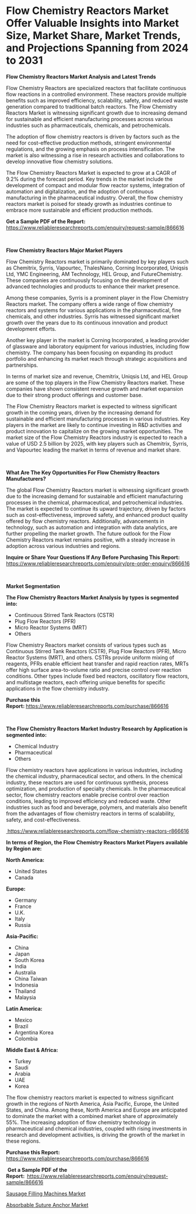 <p><h1>Flow Chemistry Reactors Market Offer Valuable Insights into Market Size, Market Share, Market Trends, and Projections Spanning from 2024 to 2031</h1></p><p><strong>Flow Chemistry Reactors Market Analysis and Latest Trends</strong></p>
<p><p>Flow Chemistry Reactors are specialized reactors that facilitate continuous flow reactions in a controlled environment. These reactors provide multiple benefits such as improved efficiency, scalability, safety, and reduced waste generation compared to traditional batch reactors. The Flow Chemistry Reactors Market is witnessing significant growth due to increasing demand for sustainable and efficient manufacturing processes across various industries such as pharmaceuticals, chemicals, and petrochemicals. </p><p>The adoption of flow chemistry reactors is driven by factors such as the need for cost-effective production methods, stringent environmental regulations, and the growing emphasis on process intensification. The market is also witnessing a rise in research activities and collaborations to develop innovative flow chemistry solutions. </p><p>The Flow Chemistry Reactors Market is expected to grow at a CAGR of 9.2% during the forecast period. Key trends in the market include the development of compact and modular flow reactor systems, integration of automation and digitalization, and the adoption of continuous manufacturing in the pharmaceutical industry. Overall, the flow chemistry reactors market is poised for steady growth as industries continue to embrace more sustainable and efficient production methods.</p></p>
<p><strong>Get a Sample PDF of the Report:&nbsp;</strong> <a href="https://www.reliableresearchreports.com/enquiry/request-sample/866616">https://www.reliableresearchreports.com/enquiry/request-sample/866616</a></p>
<p>&nbsp;</p>
<p><strong>Flow Chemistry Reactors Major Market Players</strong></p>
<p><p>Flow Chemistry Reactors market is primarily dominated by key players such as Chemitrix, Syrris, Vapourtec, ThalesNano, Corning Incorporated, Uniqsis Ltd, YMC Engineering, AM Technology, HEL Group, and FutureChemistry. These companies are continuously focusing on the development of advanced technologies and products to enhance their market presence.</p><p>Among these companies, Syrris is a prominent player in the Flow Chemistry Reactors market. The company offers a wide range of flow chemistry reactors and systems for various applications in the pharmaceutical, fine chemicals, and other industries. Syrris has witnessed significant market growth over the years due to its continuous innovation and product development efforts.</p><p>Another key player in the market is Corning Incorporated, a leading provider of glassware and laboratory equipment for various industries, including flow chemistry. The company has been focusing on expanding its product portfolio and enhancing its market reach through strategic acquisitions and partnerships.</p><p>In terms of market size and revenue, Chemitrix, Uniqsis Ltd, and HEL Group are some of the top players in the Flow Chemistry Reactors market. These companies have shown consistent revenue growth and market expansion due to their strong product offerings and customer base.</p><p>The Flow Chemistry Reactors market is expected to witness significant growth in the coming years, driven by the increasing demand for sustainable and efficient manufacturing processes in various industries. Key players in the market are likely to continue investing in R&D activities and product innovation to capitalize on the growing market opportunities. The market size of the Flow Chemistry Reactors industry is expected to reach a value of USD 2.5 billion by 2025, with key players such as Chemitrix, Syrris, and Vapourtec leading the market in terms of revenue and market share.</p></p>
<p>&nbsp;</p>
<p><strong>What Are The Key Opportunities For Flow Chemistry Reactors Manufacturers?</strong></p>
<p><p>The global Flow Chemistry Reactors market is witnessing significant growth due to the increasing demand for sustainable and efficient manufacturing processes in the chemical, pharmaceutical, and petrochemical industries. The market is expected to continue its upward trajectory, driven by factors such as cost-effectiveness, improved safety, and enhanced product quality offered by flow chemistry reactors. Additionally, advancements in technology, such as automation and integration with data analytics, are further propelling the market growth. The future outlook for the Flow Chemistry Reactors market remains positive, with a steady increase in adoption across various industries and regions.</p></p>
<p><strong>Inquire or Share Your Questions If Any Before Purchasing This Report:</strong> <a href="https://www.reliableresearchreports.com/enquiry/pre-order-enquiry/866616">https://www.reliableresearchreports.com/enquiry/pre-order-enquiry/866616</a></p>
<p>&nbsp;</p>
<p><strong>Market Segmentation</strong></p>
<p><strong>The Flow Chemistry Reactors Market Analysis by types is segmented into:</strong></p>
<p><ul><li>Continuous Stirred Tank Reactors (CSTR)</li><li>Plug Flow Reactors (PFR)</li><li>Micro Reactor Systems (MRT)</li><li>Others</li></ul></p>
<p><p>Flow Chemistry Reactors market consists of various types such as Continuous Stirred Tank Reactors (CSTR), Plug Flow Reactors (PFR), Micro Reactor Systems (MRT), and others. CSTRs provide uniform mixing of reagents, PFRs enable efficient heat transfer and rapid reaction rates, MRTs offer high surface area-to-volume ratio and precise control over reaction conditions. Other types include fixed bed reactors, oscillatory flow reactors, and multistage reactors, each offering unique benefits for specific applications in the flow chemistry industry.</p></p>
<p><strong>Purchase this Report:&nbsp;</strong><a href="https://www.reliableresearchreports.com/purchase/866616">https://www.reliableresearchreports.com/purchase/866616</a></p>
<p>&nbsp;</p>
<p><strong>The Flow Chemistry Reactors Market Industry Research by Application is segmented into:</strong></p>
<p><ul><li>Chemical Industry</li><li>Pharmaceutical</li><li>Others</li></ul></p>
<p><p>Flow chemistry reactors have applications in various industries, including the chemical industry, pharmaceutical sector, and others. In the chemical industry, these reactors are used for continuous synthesis, process optimization, and production of specialty chemicals. In the pharmaceutical sector, flow chemistry reactors enable precise control over reaction conditions, leading to improved efficiency and reduced waste. Other industries such as food and beverage, polymers, and materials also benefit from the advantages of flow chemistry reactors in terms of scalability, safety, and cost-effectiveness.</p></p>
<p><a href="https://www.reliableresearchreports.com/flow-chemistry-reactors-r866616">&nbsp;https://www.reliableresearchreports.com/flow-chemistry-reactors-r866616</a></p>
<p><strong>In terms of Region, the Flow Chemistry Reactors Market Players available by Region are:</strong></p>
<p>
    <p> <strong> North America: </strong>
        <ul>
            <li>United States</li>
            <li>Canada</li>
        </ul>
        </p> 
    <p> <strong> Europe: </strong>
        <ul>
            <li>Germany</li>
            <li>France</li>
            <li>U.K.</li>
            <li>Italy</li>
            <li>Russia</li>
        </ul>
        </p> 
    <p> <strong> Asia-Pacific: </strong>
        <ul>
            <li>China</li>
            <li>Japan</li>
            <li>South Korea</li>
            <li>India</li>
            <li>Australia</li>
            <li>China Taiwan</li>
            <li>Indonesia</li>
            <li>Thailand</li>
            <li>Malaysia</li>
        </ul>
        </p> 
    <p> <strong> Latin America: </strong>
        <ul>
            <li>Mexico</li>
            <li>Brazil</li>
            <li>Argentina Korea</li>
            <li>Colombia</li>
        </ul>
        </p> 
    <p> <strong> Middle East & Africa: </strong>
        <ul>
            <li>Turkey</li>
            <li>Saudi</li>
            <li>Arabia</li>
            <li>UAE</li>
            <li>Korea</li>
        </ul>
    </p>
    </p>
<p><p>The flow chemistry reactors market is expected to witness significant growth in the regions of North America, Asia Pacific, Europe, the United States, and China. Among these, North America and Europe are anticipated to dominate the market with a combined market share of approximately 55%. The increasing adoption of flow chemistry technology in pharmaceutical and chemical industries, coupled with rising investments in research and development activities, is driving the growth of the market in these regions.</p></p>
<p><strong>Purchase this Report: </strong><a href="https://www.reliableresearchreports.com/purchase/866616">https://www.reliableresearchreports.com/purchase/866616</a></p>
<p>&nbsp;<strong>Get a Sample PDF of the Report:&nbsp;&nbsp;</strong><a href="https://www.reliableresearchreports.com/enquiry/request-sample/866616">https://www.reliableresearchreports.com/enquiry/request-sample/866616</a></p>
<p><strong></strong></p>
<p><p><a href="https://github.com/BryceTownsendr/Market-Research-Report-List-4/blob/main/sausage-filling-machines-market.md">Sausage Filling Machines Market</a></p><p><a href="https://butternut-bug-553.notion.site/Absorbable-Suture-Anchor-Market-Trends-Forecast-and-Competitive-Analysis-to-2031-1a50240ddd5c4df78ff6314391c399d4">Absorbable Suture Anchor Market</a></p></p>
